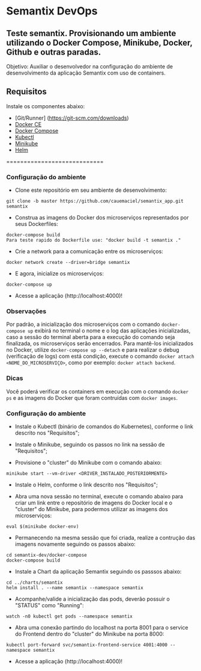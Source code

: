 # Semantix DevOps

## Teste semantix. Provisionando um ambiente utilizando o Docker Compose, Minikube, Docker, Github e outras paradas. 


Objetivo: Auxiliar o desenvolvedor na configuração do ambiente de desenvolvimento da aplicação Semantix com uso de containers.

## Requisitos

Instale os componentes abaixo:

- [Git/Runner] (https://git-scm.com/downloads)
- [Docker CE](https://docs.docker.com/install/)
- [Docker Compose](https://docs.docker.com/compose/install/)
- [Kubectl](https://kubernetes.io/docs/tasks/tools/install-kubectl/)
- [Minikube](https://kubernetes.io/docs/tasks/tools/install-minikube/)
- [Helm](https://helm.sh/docs/using_helm/)


============================
### Configuração do ambiente

* Clone este repositório em seu ambiente de desenvolvimento:

```shell
git clone -b master https://github.com/cauemaciel/semantix_app.git semantix
```

* Construa as imagens do Docker dos microserviços representados por seus Dockerfiles:

```shell
docker-compose build
Para teste rapido do Dockerfile use: "docker build -t semantix ."
```

* Crie a network para a comunicação entre os microserviços:

```shell
docker network create --driver=bridge semantix
```

* E agora, inicialize os microserviços:

```shell
docker-compose up
```

* Acesse a aplicação (http://localhost:4000)!

### Observações

Por padrão, a inicialização dos microserviços com o comando ```docker-compose up``` exibirá no terminal o nome e o log das aplicações inicializadas, caso a sessão do terminal aberta para a execução do comando seja finalizada, os microserviços serão encerrados. Para mantê-los inicializados no Docker, utilize ```docker-compose up --detach``` e para realizar o debug (verificação de logs) com está condição, execute o comando ```docker attach <NOME_DO_MICROSERVIÇO>```, como por exemplo: ```docker attach backend```.

### Dicas

Você poderá verificar os containers em execução com o comando ```docker ps``` e as imagens do Docker que foram contruídas com ```docker images```.

### Configuração do ambiente

* Instale o Kubectl (binário de comandos do Kubernetes), conforme o link descrito nos "Requisitos";

* Instale o Minikube, seguindo os passos no link na sessão de "Requisitos";

* Provisione o "cluster" do Minikube com o comando abaixo:

```shell
minikube start --vm-driver <DRIVER_INSTALADO_POSTERIORMENTE>
```

* Instale o Helm, conforme o link descrito nos "Requisitos";

* Abra uma nova sessão no terminal, execute o comando abaixo para criar um link entre o repositório de imagens do Docker local e o "cluster" do Minikube, para podermos utilizar as imagens dos microserviços:

```shell
eval $(minikube docker-env)
```

* Permanecendo na mesma sessão que foi criada, realize a contrução das imagens novamente seguindo os passos abaixo:

```shell
cd semantix-dev/docker-compose
docker-compose build
```

* Instale a Chart da aplicação Semantix seguindo os passsos abaixo:

```shell
cd ../charts/semantix
helm install . --name semantix --namespace semantix
```

* Acompanhe/valide a inicialização das pods, deverão possuir o "STATUS" como "Running":

```shell
watch -n0 kubectl get pods --namespace semantix
```

* Abra uma conexão partindo do localhost na porta 8001 para o service do Frontend dentro do "cluster" do Minikube na porta 8000:

```shell
kubectl port-forward svc/semantix-frontend-service 4001:4000 --namespace semantix
```

* Acesse a aplicação (http://localhost:4000)!
